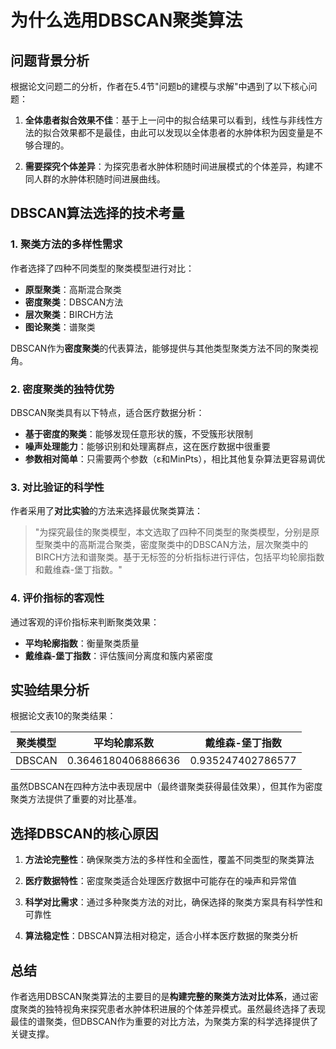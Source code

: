 # 为什么选用DBSCAN聚类算法

## 问题背景分析

根据论文问题二的分析，作者在5.4节"问题b的建模与求解"中遇到了以下核心问题：

1. **全体患者拟合效果不佳**：基于上一问中的拟合结果可以看到，线性与非线性方法的拟合效果都不是最佳，由此可以发现以全体患者的水肿体积为因变量是不够合理的。

2. **需要探究个体差异**：为探究患者水肿体积随时间进展模式的个体差异，构建不同人群的水肿体积随时间进展曲线。

## DBSCAN算法选择的技术考量

### 1. 聚类方法的多样性需求

作者选择了四种不同类型的聚类模型进行对比：
- **原型聚类**：高斯混合聚类
- **密度聚类**：DBSCAN方法  
- **层次聚类**：BIRCH方法
- **图论聚类**：谱聚类

DBSCAN作为**密度聚类**的代表算法，能够提供与其他类型聚类方法不同的聚类视角。

### 2. 密度聚类的独特优势

DBSCAN聚类具有以下特点，适合医疗数据分析：

- **基于密度的聚类**：能够发现任意形状的簇，不受簇形状限制
- **噪声处理能力**：能够识别和处理离群点，这在医疗数据中很重要
- **参数相对简单**：只需要两个参数（ε和MinPts），相比其他复杂算法更容易调优

### 3. 对比验证的科学性

作者采用了**对比实验**的方法来选择最优聚类算法：

> "为探究最佳的聚类模型，本文选取了四种不同类型的聚类模型，分别是原型聚类中的高斯混合聚类，密度聚类中的DBSCAN方法，层次聚类中的BIRCH方法和谱聚类。基于无标签的分析指标进行评估，包括平均轮廓指数和戴维森-堡丁指数。"

### 4. 评价指标的客观性

通过客观的评价指标来判断聚类效果：
- **平均轮廓指数**：衡量聚类质量
- **戴维森-堡丁指数**：评估簇间分离度和簇内紧密度

## 实验结果分析

根据论文表10的聚类结果：

| 聚类模型 | 平均轮廓系数 | 戴维森-堡丁指数 |
|---------|------------|----------------|
| DBSCAN  | 0.3646180406886636 | 0.935247402786577 |

虽然DBSCAN在四种方法中表现居中（最终谱聚类获得最佳效果），但其作为密度聚类方法提供了重要的对比基准。

## 选择DBSCAN的核心原因

1. **方法论完整性**：确保聚类方法的多样性和全面性，覆盖不同类型的聚类算法

2. **医疗数据特性**：密度聚类适合处理医疗数据中可能存在的噪声和异常值

3. **科学对比需求**：通过多种聚类方法的对比，确保选择的聚类方案具有科学性和可靠性

4. **算法稳定性**：DBSCAN算法相对稳定，适合小样本医疗数据的聚类分析

## 总结

作者选用DBSCAN聚类算法的主要目的是**构建完整的聚类方法对比体系**，通过密度聚类的独特视角来探究患者水肿体积进展的个体差异模式。虽然最终选择了表现最佳的谱聚类，但DBSCAN作为重要的对比方法，为聚类方案的科学选择提供了关键支撑。 
